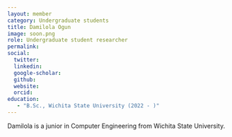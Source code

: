 ```yaml
---
layout: member
category: Undergraduate students
title: Damilola Ogun
image: soon.png
role: Undergraduate student researcher
permalink: 
social:
  twitter:
  linkedin: 
  google-scholar: 
  github:
  website:
  orcid:
education:
   - "B.Sc., Wichita State University (2022 - )"
---
```


Damilola is a junior in Computer Engineering from Wichita State University.